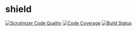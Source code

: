 # shield

[![Scrutinizer Code Quality](https://scrutinizer-ci.com/g/KroneMultimedia/plugin-shield/badges/quality-score.png?b=beta)](https://scrutinizer-ci.com/g/KroneMultimedia/plugin-shield/?branch=master) [![Code Coverage](https://scrutinizer-ci.com/g/KroneMultimedia/plugin-shield/badges/coverage.png?b=beta)](https://scrutinizer-ci.com/g/KroneMultimedia/plugin-shield/?branch=beta) [![Build Status](https://travis-ci.org/KroneMultimedia/plugin-shield.svg?branch=master)](https://travis-ci.org/KroneMultimedia/plugin-shield)





